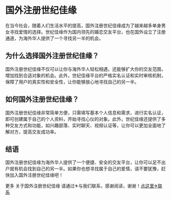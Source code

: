 # 国外注册世纪佳缘

在当今社会，随着人们生活水平的提高，国外注册世纪佳缘成为了越来越多单身男女寻找爱情的选择。世纪佳缘作为国内领先的婚恋交友平台，也在国外设立了注册通道，为海外华人提供了一个寻找另一半的机会。

## 为什么选择国外注册世纪佳缘？

国外注册世纪佳缘不仅可以让你与海外华人轻松相遇，还能够扩大你的交友范围，增加找到合适对象的机会。此外，世纪佳缘平台的严格实名认证和实时审核机制，保障了用户的真实性和安全性，让你能够放心地寻找自己的另一半。

## 如何国外注册世纪佳缘？

国外注册世纪佳缘非常简单方便，只需填写基本个人信息和需求，进行实名认证，即可创建属于自己的个人资料，开始寻找心仪的对象。此外，世纪佳缘还提供了多种交友方式和功能，如兴趣部落、实时聊天、视频认证等，让你可以更加全面地了解对方，提高交友成功率。

## 结语

国外注册世纪佳缘为海外华人提供了一个便捷、安全的交友平台，让你可以足不出户就有机会找到自己的另一半。如果你也想寻找属于自己的爱情，请不要犹豫，赶快加入国外注册世纪佳缘吧！

更多 关于国外注册世纪佳缘 请通过✈与我们联系，感谢阅读，谢谢！[点这里✈联系](https://c.k02.cc)